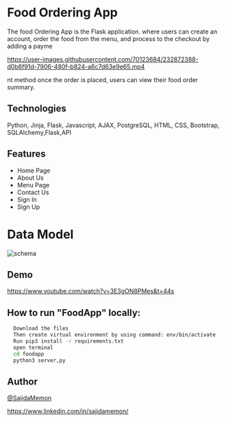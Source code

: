 # Food Ordering App

The food Ordering App is the Flask application. where users can create an account, order the food from the menu, and process to the checkout by adding a payme

https://user-images.githubusercontent.com/70123684/232872388-d0b6f91d-7906-480f-b824-a6c7d63e9e65.mp4

nt method once the order is placed, users can view their food order summary.



## Technologies

Python, Jinja, Flask, Javascript, AJAX, PostgreSQL, HTML, CSS, Bootstrap, SQLAlchemy,Flask,API

## Features

- Home Page
- About Us
- Menu Page
- Contact Us 
- Sign In 
- Sign Up

# Data Model

![schema](https://user-images.githubusercontent.com/70123684/232742837-5fdde162-1837-435f-94ad-311f88f34d08.png)




## Demo
https://www.youtube.com/watch?v=3E3gON8PMes&t=44s



## How to run "FoodApp" locally:


```bash
  Download the files
  Then create virtual environment by using command: env/bin/activate
  Run pip3 install -r requirements.txt
  open terminal 
  cd foodapp
  python3 server,py

```


## Author

[@SajidaMemon](https://github.com/SajidaMemon/)

https://www.linkedin.com/in/sajidamemon/

